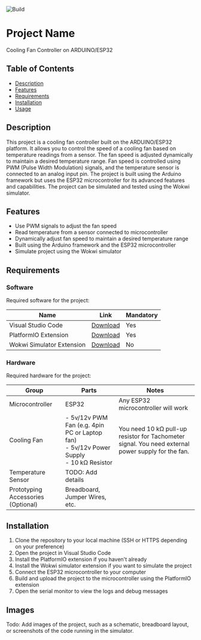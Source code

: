 ![Build](https://github.com/darkrymit/esp32-fan/actions/workflows/build-platformio.yml/badge.svg)

# Project Name

Cooling Fan Controller on ARDUINO/ESP32

## Table of Contents

- [Description](#description)
- [Features](#features)
- [Requirements](#requirements)
- [Installation](#installation)
- [Usage](#usage)

## Description

This project is a cooling fan controller built on the ARDUINO/ESP32 platform. It allows you to control the speed of a cooling fan based on temperature readings from a sensor. The fan speed is adjusted dynamically to maintain a desired temperature range. Fan speed is controlled using PWM (Pulse Width Modulation) signals, and the temperature sensor is connected to an analog input pin. The project is built using the Arduino framework but uses the ESP32 microcontroller for its advanced features and capabilities. The project can be simulated and tested using the Wokwi simulator.


## Features

- Use PWM signals to adjust the fan speed
- Read temperature from a sensor connected to microcontroller
- Dynamically adjust fan speed to maintain a desired temperature range
- Built using the Arduino framework and the ESP32 microcontroller
- Simulate project using the Wokwi simulator

## Requirements

### Software
Required software for the project:

| Name      | Link      | Mandatory |
|-----------|-----------|-----------|
| Visual Studio Code | [Download](https://code.visualstudio.com/) | Yes |
| PlatformIO Extension | [Download](https://platformio.org/install/ide?install=vscode) | Yes |
| Wokwi Simulator Extension | [Download](https://docs.wokwi.com/vscode/getting-started) | No |

### Hardware
Required hardware for the project:


| Group      | Parts | Notes |
|-----------|-----------|-----------|
| Microcontroller | ESP32 | Any ESP32 microcontroller will work |
| Cooling Fan | - 5v/12v PWM Fan (e.g. 4pin PC or Laptop fan) <br> - 5v/12v Power Supply <br> - 10 kΩ Resistor | You need 10 kΩ pull-up resistor for Tachometer signal. You need external power supply for the fan.|
| Temperature Sensor | TODO: Add details |  |
| Prototyping Accessories (Optional) | Breadboard, Jumper Wires, etc. |  |

## Installation

1. Clone the repository to your local machine (SSH or HTTPS depending on your preference)
2. Open the project in Visual Studio Code
3. Install the PlatformIO extension if you haven't already
4. Install the Wokwi simulator extension if you want to simulate the project
5. Connect the ESP32 microcontroller to your computer
6. Build and upload the project to the microcontroller using the PlatformIO extension
7. Open the serial monitor to view the logs and debug messages


## Images

Todo: Add images of the project, such as a schematic, breadboard layout, or screenshots of the code running in the simulator.

